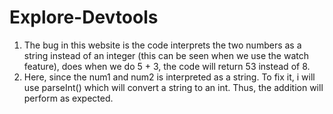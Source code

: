 # Explore-Devtools
1. The bug in this website is the code interprets the two numbers as a string instead of an integer (this can be seen when we use the watch feature), does when we do 5 + 3, the code will return 53 instead of 8. 
2. Here, since the num1 and num2 is interpreted as a string. To fix it, i will use parseInt() which will convert a string to an int. Thus, the addition will perform as expected.